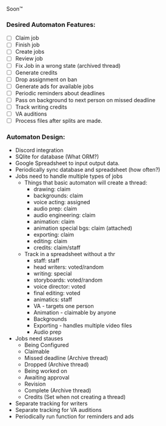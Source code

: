 Soon:tm:

### Desired Automaton Features:
- [ ] Claim job
- [ ] Finish job
- [ ] Create jobs
- [ ] Review job
- [ ] Fix Job in a wrong state (archived thread)
- [ ] Generate credits
- [ ] Drop assignment on ban
- [ ] Generate ads for available jobs
- [ ] Periodic reminders about deadlines
- [ ] Pass on background to next person on missed deadline
- [ ] Track writing credits
- [ ] VA auditions
- [ ] Process files after splits are made.
### Automaton Design:
- Discord integration
- SQlite for database (What ORM?)
- Google Spreadsheet to input output data. 
- Periodically sync database and spreadsheet (how often?)
- Jobs need to handle multiple types of jobs
	- Things that basic automaton will create a thread:
		- drawing: claim
		- backgrounds: claim
		- voice acting: assigned
		- audio prep: claim
		- audio engineering: claim
		- animation: claim
		- animation special bgs: claim (attached)
		- exporting: claim
		- editing: claim
		- credits: claim/staff
	- Track in a spreadsheet without a thr
		- staff: staff
		- head writers: voted/random
		- writing: special
		- storyboards: voted/random
		- voice director: voted
		- final editing: voted
		- animatics: staff 
		- VA - targets one person
		- Animation - claimable by anyone
		- Backgrounds
		- Exporting - handles multiple video files
		- Audio prep
- Jobs need stauses
	- Being Configured
	- Claimable
	- Missed deadline (Archive thread)
	- Dropped (Archive thread)
	- Being worked on 
	- Awaiting approval
	- Revision
	- Complete (Archive thread)
	- Credits (Set when not creating a thread)
- Separate tracking for writers 
- Separate tracking for VA auditions
- Periodically run function for reminders and ads
